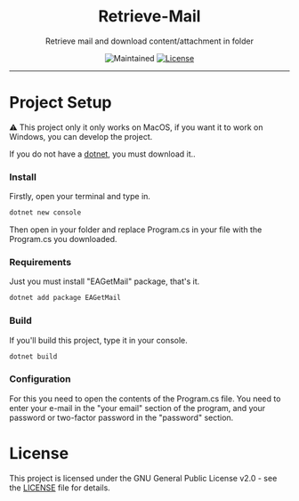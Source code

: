 <h1 align="center">Retrieve-Mail</h1>
<p align="center">Retrieve mail and download content/attachment in folder</p>
<p align="center">
  <img src="https://img.shields.io/maintenance/yes/2024?style=for-the-badge" alt="Maintained">
  <a href="https://github.com/hsangrento/retrieve-mail/blob/dev/LICENSE"><img src="https://img.shields.io/github/license/hsangrento/retrieve-mail?sanitize=true&style=for-the-badge" alt="License"></a>
</p>

---

# Project Setup
⚠️ This project only it only works on MacOS, if you want it to work on Windows, you can develop the project.

If you do not have a <a href="https://learn.microsoft.com/tr-tr/dotnet/core/install/macos">dotnet</a>, you must download it..

### Install
Firstly, open your terminal and type in.

```bash
dotnet new console
```

Then open in your folder and replace Program.cs in your file with the Program.cs you downloaded.

### Requirements

Just you must install "EAGetMail" package, that's it.

```bash
dotnet add package EAGetMail
```

### Build
If you'll build this project, type it in your console.

```bash
dotnet build
```

### Configuration
For this you need to open the contents of the Program.cs file. You need to enter your e-mail in the "your email" section of the program, and your password or two-factor password in the "password" section.

# License

This project is licensed under the GNU General Public License v2.0 - see the [LICENSE](LICENSE) file for details.
